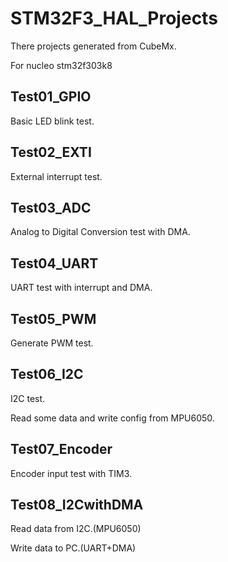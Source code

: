 # STM32F3_HAL_Projects

There projects generated from CubeMx.

For nucleo stm32f303k8

## Test01_GPIO

Basic LED blink test.

## Test02_EXTI

External interrupt test.

## Test03_ADC

Analog to Digital Conversion test with DMA.

## Test04_UART

UART test with interrupt and DMA.

## Test05_PWM

Generate PWM test.

## Test06_I2C

I2C test.

Read some data and write config from MPU6050.

## Test07_Encoder

Encoder input test with TIM3.

## Test08_I2CwithDMA

Read data from I2C.(MPU6050)

Write data to PC.(UART+DMA)
